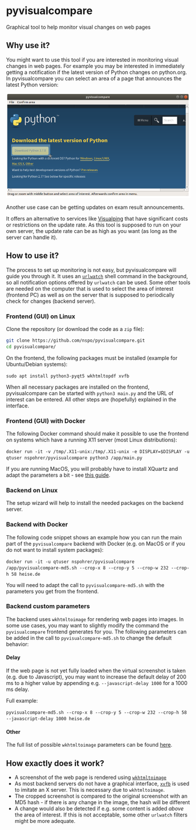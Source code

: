 # pyvisualcompare
Graphical tool to help monitor visual changes on web pages

## Why use it?
You might want to use this tool if you are interested in monitoring visual changes in web pages.
For example you may be interested in immediately getting a notification if the latest version of Python changes on python.org. 
In pyvisualcompare you can select an area of a page that announces the latest Python version:

<img src="/img/pyvisualcompare-select.png" alt="Screenshot" width="600px"/>

Another use case can be getting updates on exam result announcements.

It offers an alternative to services like [Visualping](https://visualping.io/) that have significant costs or restrictions on the update rate.
As this tool is supposed to run on your own server, the update rate can be as high as you want (as long as the server can handle it). 

## How to use it?
The process to set up monitoring is not easy, but pyvisualcompare will guide you through it.
It uses an [```urlwatch```](https://github.com/thp/urlwatch) shell command in the background, so all
notification options offered by ```urlwatch``` can be used. Some other tools are needed on the computer that is used to select
the area of interest (frontend PC) as well as on the server that is supposed to periodically check for changes (backend server).

### Frontend (GUI) on Linux

Clone the repository (or download the code as a `zip` file):

```bash
git clone https://github.com/nspo/pyvisualcompare.git
cd pyvisualcompare/
```

On the frontend, the following packages must be installed (example for Ubuntu/Debian systems):

```sudo apt install python3-pyqt5 wkhtmltopdf xvfb```

When all necessary packages are installed on the frontend, pyvisualcompare can be started with ```python3 main.py```
and the URL of interest can be entered. All other steps are (hopefully) explained in the interface.

### Frontend (GUI) with Docker

The following Docker command should make it possible to use the frontend on systems which have a running X11 server (most Linux distributions):

`docker run -it -v /tmp/.X11-unix:/tmp/.X11-unix -e DISPLAY=$DISPLAY -u qtuser nspohrer/pyvisualcompare python3 /app/main.py`

If you are running MacOS, you will probably have to install XQuartz and adapt the parameters a bit - see [this guide](https://gist.github.com/cschiewek/246a244ba23da8b9f0e7b11a68bf3285).

### Backend on Linux
The setup wizard will help to install the needed packages on the backend server.

### Backend with Docker

The following code snippet shows an example how you can run the main part of the `pyvisualcompare` backend with Docker (e.g. on MacOS or if you do not want to install system packages):

`docker run -it -u qtuser nspohrer/pyvisualcompare /app/pyvisualcompare-md5.sh --crop-x 8 --crop-y 5 --crop-w 232 --crop-h 58 heise.de`

You will need to adapt the call to `pyvisualcompare-md5.sh` with the parameters you get from the frontend.

### Backend custom parameters

The backend uses `wkhtmltoimage` for rendering web pages into images.
In some use cases, you may want to slightly modify the command the `pyvisualcompare` frontend generates for you.
The following parameters can be added in the call to `pyvisualcompare-md5.sh` to change the default behavior:

#### Delay

If the web page is not yet fully loaded when the virtual screenshot is taken (e.g. due to Javascript), you may want to increase the default delay of 200 ms to a higher value by appending e.g. `--javascript-delay 1000` for a 1000 ms delay.

Full example:

```pyvisualcompare-md5.sh --crop-x 8 --crop-y 5 --crop-w 232 --crop-h 58 --javascript-delay 1000 heise.de```

#### Other

The full list of possible `wkhtmltoimage` parameters can be found [here](https://wkhtmltopdf.org/usage/wkhtmltopdf.txt).

## How exactly does it work?

* A screenshot of the web page is rendered using [```wkhtmltoimage```](https://wkhtmltopdf.org/) 
* As most backend servers do not have a graphical interface, [```xvfb```](https://packages.debian.org/de/stable/xvfb) is used to imitate an X server. This is necessary due to ```wkhtmltoimage```.
* The cropped screenshot is compared to the original screenshot with an MD5 hash - if there is any change in the image, the hash will be different
* A change would also be detected if e.g. some content is added *above* the area of interest. If this is not acceptable, some other ```urlwatch``` filters might be more adequate.

